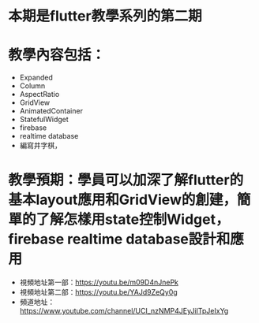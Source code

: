 # 本期是flutter教學系列的第二期

# 教學內容包括：
- Expanded
- Column 
- AspectRatio 
- GridView
- AnimatedContainer 
- StatefulWidget
- firebase
- realtime database
- 編寫井字棋，
# 教學預期：學員可以加深了解flutter的基本layout應用和GridView的創建，簡單的了解怎樣用state控制Widget，firebase realtime database設計和應用
- 視頻地址第一部：https://youtu.be/m09D4nJnePk
- 視頻地址第二部：https://youtu.be/YAJd9ZeQy0g
- 頻道地址：https://www.youtube.com/channel/UCI_nzNMP4JEyJiITpJeIxYg
